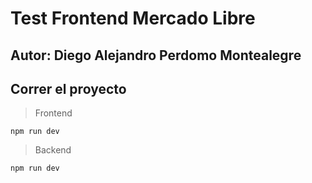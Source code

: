 # Test Frontend Mercado Libre

## Autor: Diego Alejandro Perdomo Montealegre


## Correr el proyecto

> Frontend

``` npm run dev ```

> Backend

``` npm run dev ```
